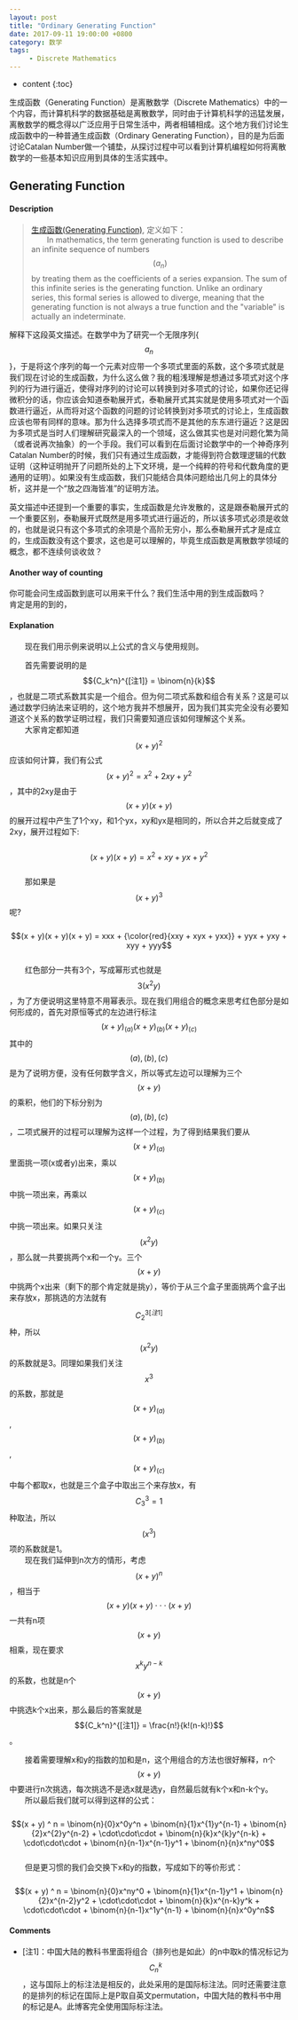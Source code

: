 ```yaml
---
layout: post
title: "Ordinary Generating Function"
date: 2017-09-11 19:00:00 +0800 
category: 数学
tags: 
     - Discrete Mathematics
---
```

* content
{:toc}

生成函数（Generating Function）是离散数学（Discrete Mathematics）中的一个内容，而计算机科学的数据基础是离散数学，同时由于计算机科学的迅猛发展，离散数学的概念得以广泛应用于日常生活中，两者相辅相成。这个地方我们讨论生成函数中的一种普通生成函数（Ordinary Generating Function），目的是为后面讨论Catalan Number做一个铺垫，从探讨过程中可以看到计算机编程如何将离散数学的一些基本知识应用到具体的生活实践中。

<!-- more -->

## Generating Function

#### Description

>[生成函数(Generating Function)](https://en.wikipedia.org/wiki/Generating_function), 定义如下：  
&emsp;&emsp;In mathematics, the term generating function is used to describe an infinite sequence of numbers $$(a_n)$$ by treating them as the coefficients of a series expansion. The sum of this infinite series is the generating function. Unlike an ordinary series, this formal series is allowed to diverge, meaning that the generating function is not always a true function and the "variable" is actually an indeterminate. 

解释下这段英文描述。在数学中为了研究一个无限序列{$$a_n$$}，于是将这个序列的每一个元素对应带一个多项式里面的系数，这个多项式就是我们现在讨论的生成函数，为什么这么做？我的粗浅理解是想通过多项式对这个序列的行为进行逼近，使得对序列的讨论可以转换到对多项式的讨论，如果你还记得微积分的话，你应该会知道泰勒展开式，泰勒展开式其实就是使用多项式对一个函数进行逼近，从而将对这个函数的问题的讨论转换到对多项式的讨论上，生成函数应该也带有同样的意味。那为什么选择多项式而不是其他的东东进行逼近？这是因为多项式是当时人们理解研究最深入的一个领域，这么做其实也是对问题化繁为简（或者说再次抽象）的一个手段。我们可以看到在后面讨论数学中的一个神奇序列Catalan Number的时候，我们只有通过生成函数，才能得到符合数理逻辑的代数证明（这种证明抛开了问题所处的上下文环境，是一个纯粹的符号和代数角度的更通用的证明）。如果没有生成函数，我们只能结合具体问题给出几何上的具体分析，这并是一个“放之四海皆准”的证明方法。

英文描述中还提到一个重要的事实，生成函数是允许发散的，这是跟泰勒展开式的一个重要区别，泰勒展开式既然是用多项式进行逼近的，所以该多项式必须是收敛的，也就是说只有这个多项式的余项是个高阶无穷小，那么泰勒展开式才是成立的，生成函数没有这个要求，这也是可以理解的，毕竟生成函数是离散数学领域的概念，都不连续何谈收敛？

#### Another way of counting

你可能会问生成函数到底可以用来干什么？我们生活中用的到生成函数吗？  
肯定是用的到的，

#### Explanation

&emsp;&emsp;现在我们用示例来说明以上公式的含义与使用规则。

&emsp;&emsp;首先需要说明的是$${C_k^n}^{[注1]} = \binom{n}{k}$$，也就是二项式系数其实是一个组合。但为何二项式系数和组合有关系？这是可以通过数学归纳法来证明的，这个地方我并不想展开，因为我们其实完全没有必要知道这个关系的数学证明过程，我们只需要知道应该如何理解这个关系。  
&emsp;&emsp;大家肯定都知道$$(x + y)^2$$应该如何计算，我们有公式$$(x + y)^2 = x^2 + 2xy + y^2$$，其中的2xy是由于$$(x + y)(x + y)$$的展开过程中产生了1个xy，和1个yx，xy和yx是相同的，所以合并之后就变成了2xy，展开过程如下:  
&emsp;&emsp;$$(x + y)(x + y) = x^2 + xy + yx + y^2$$  
&emsp;&emsp;那如果是$$(x + y)^3$$呢?  
&emsp;&emsp;$$(x + y)(x + y)(x + y) = xxx + {\color{red}{xxy + xyx + yxx}} + yyx + yxy + xyy + yyy$$  
&emsp;&emsp;红色部分一共有3个，写成幂形式也就是$$3(x^2y)$$，为了方便说明这里特意不用幂表示。现在我们用组合的概念来思考红色部分是如何形成的，首先对原恒等式的左边进行标注$$(x + y)_{(a)}(x + y)_{(b)}(x + y)_{(c)}$$其中的$$(a), (b), (c)$$是为了说明方便，没有任何数学含义，所以等式左边可以理解为三个$$(x + y)$$的乘积，他们的下标分别为$$(a), (b), (c)$$，二项式展开的过程可以理解为这样一个过程，为了得到结果我们要从$$(x + y)_{(a)}$$里面挑一项(x或者y)出来，乘以$$(x + y)_{(b)}$$中挑一项出来，再乘以$$(x + y)_{(c)}$$中挑一项出来。如果只关注$$(x^2y)$$，那么就一共要挑两个x和一个y。三个$$(x + y)$$中挑两个x出来（剩下的那个肯定就是挑y），等价于从三个盒子里面挑两个盒子出来存放x，那挑选的方法就有$${C_2^3}^{[注1]}$$种，所以$$(x^2y)$$的系数就是3。同理如果我们关注$$x^3$$的系数，那就是$$(x + y)_{(a)}$$, $$(x + y)_{(b)}$$, $$(x + y)_{(c)}$$中每个都取x，也就是三个盒子中取出三个来存放x，有$$C_3^3 = 1$$种取法，所以$$(x^3)$$项的系数就是1。  
&emsp;&emsp;现在我们延伸到n次方的情形，考虑$$(x + y)^n$$，相当于$$(x + y)(x + y)\cdot\cdot\cdot(x + y)$$一共有n项$$(x + y)$$相乘，现在要求$$x^ky^{n-k}$$的系数，也就是n个$$(x + y)$$中挑选k个x出来，那么最后的答案就是$${C_k^n}^{[注1]} = \frac{n!}{k!(n-k)!}$$。

&emsp;&emsp;接着需要理解x和y的指数的加和是n，这个用组合的方法也很好解释，n个$$(x + y)$$中要进行n次挑选，每次挑选不是选x就是选y，自然最后就有k个x和n-k个y。  
&emsp;&emsp;所以最后我们就可以得到这样的公式：  
&emsp;&emsp;$$(x + y) ^ n = \binom{n}{0}x^0y^n + \binom{n}{1}x^{1}y^{n-1} + \binom{n}{2}x^{2}y^{n-2} + \cdot\cdot\cdot + \binom{n}{k}x^{k}y^{n-k} + \cdot\cdot\cdot + \binom{n}{n-1}x^{n-1}y^1 + \binom{n}{n}x^ny^0$$  
&emsp;&emsp;但是更习惯的我们会交换下x和y的指数，写成如下的等价形式：  
&emsp;&emsp;$$(x + y) ^ n = \binom{n}{0}x^ny^0 + \binom{n}{1}x^{n-1}y^1 + \binom{n}{2}x^{n-2}y^2 + \cdot\cdot\cdot + \binom{n}{k}x^{n-k}y^k + \cdot\cdot\cdot + \binom{n}{n-1}x^1y^{n-1} + \binom{n}{n}x^0y^n$$

#### Comments

- [注1]：中国大陆的教科书里面将组合（排列也是如此）的n中取k的情况标记为$$C_n^k$$，这与国际上的标注法是相反的，此处采用的是国际标注法。同时还需要注意的是排列的标记在国际上是P取自英文permutation，中国大陆的教科书中用的标记是A。此博客完全使用国际标注法。
